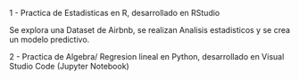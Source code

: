 1 - Practica de Estadisticas en R, desarrollado en RStudio 
<p>Se explora una Dataset de Airbnb, se realizan Analisis estadisticos y se crea un modelo predictivo.

2 - Practica de Algebra/ Regresion lineal en Python, desarrollado en Visual Studio Code (Jupyter Notebook)
